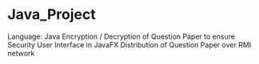 # Java_Project
Language: Java Encryption / Decryption of Question Paper to ensure Security User Interface in JavaFX Distribution of Question Paper over RMI network
